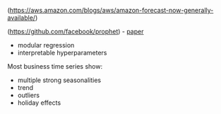 (https://aws.amazon.com/blogs/aws/amazon-forecast-now-generally-available/)

(https://github.com/facebook/prophet) - [paper](https://peerj.com/preprints/3190.pdf)

- modular regression
- interpretable hyperparameters

Most business time series show:
- multiple strong seasonalities
- trend
- outliers
- holiday effects


